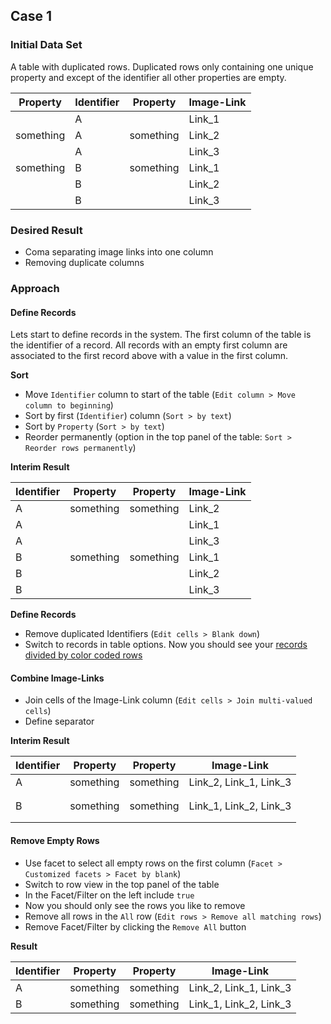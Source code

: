 ## Case 1

### Initial Data Set

A table with duplicated rows. Duplicated rows only containing one unique property and except of the identifier all other properties are empty. 

| Property	| Identifier    | Property	| Image-Link    |
| ------------- | ------------- | ------------- | ------------- |
|               | A             |               | Link_1        |
| something     | A             | something     | Link_2        |
|               | A             |               | Link_3        |
| something     | B             | something     | Link_1        |
|               | B             |               | Link_2        |
|               | B             |               | Link_3        |

### Desired Result

- Coma separating image links into one column
- Removing duplicate columns

### Approach

#### Define Records 

Lets start to define records in the system. The first column of the table is the identifier of a record. All records with an empty first column are associated to the first record above with a value in the first column. 

**Sort**

- Move `Identifier` column to start of the table (`Edit column > Move column to beginning`)
- Sort by first (`Identifier`) column (`Sort > by text`) 
- Sort by `Property` (`Sort > by text`) 
- Reorder permanently (option in the top panel of the table: `Sort > Reorder rows permanently`)

**Interim Result**

| Identifier    | Property      | Property	| Image-Link    |
| ------------- | ------------- | ------------- | ------------- |
| A             | something     | something     | Link_2        |
| A             |               |               | Link_1        |
| A             |               |               | Link_3        |
| B             | something     | something     | Link_1        |
| B             |               |               | Link_2        |
| B             |               |               | Link_3        |

**Define Records**

- Remove duplicated Identifiers (`Edit cells > Blank down`) 
- Switch to records in table options. Now you should see your [records divided by color coded rows][record-row-difference]

#### Combine Image-Links

- Join cells of the Image-Link column (`Edit cells > Join multi-valued cells`)
- Define separator

**Interim Result**

| Identifier    | Property      | Property	| Image-Link             |
| ------------- | ------------- | ------------- | ---------------------- |
| A             | something     | something     | Link_2, Link_1, Link_3 |
|               |               |               |                        |
|               |               |               |                        |
| B             | something     | something     | Link_1, Link_2, Link_3 |
|               |               |               |                        |
|               |               |               |                        |

#### Remove Empty Rows

- Use facet to select all empty rows on the first column (`Facet > Customized facets > Facet by blank`)
- Switch to row view in the top panel of the table
- In the Facet/Filter on the left include `true`
- Now you should only see the rows you like to remove
- Remove all rows in the `All` row (`Edit rows > Remove all matching rows`)
- Remove Facet/Filter by clicking the `Remove All` button

**Result**

| Identifier    | Property      | Property	| Image-Link             |
| ------------- | ------------- | ------------- | ---------------------- |
| A             | something     | something     | Link_2, Link_1, Link_3 |
| B             | something     | something     | Link_1, Link_2, Link_3 |

[record-row-difference]: http://kb.refinepro.com/2012/03/difference-between-record-and-row.html